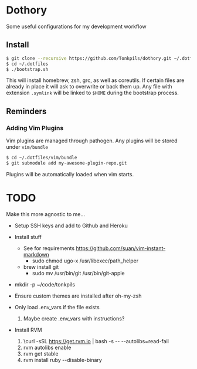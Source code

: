 # Dothory

Some useful configurations for my development workflow

## Install

```sh
$ git clone --recursive https://github.com/Tonkpils/dothory.git ~/.dotfiles
$ cd ~/.dotfiles
$ ./bootstrap.sh
```

This will install homebrew, zsh, grc, as well as coreutils. If certain files are already in place it will ask to overwrite or back them up. Any file with extension `.symlink` will be linked to `$HOME` during the bootstrap process.

## Reminders

### Adding Vim Plugins

Vim plugins are managed through pathogen. Any plugins will be stored under `vim/bundle`

```sh
$ cd ~/.dotfiles/vim/bundle
$ git submodule add my-awesome-plugin-repo.git
```

Plugins will be automatically loaded when vim starts.

# TODO
Make this more agnostic to me...

- Setup SSH keys and add to Github and Heroku
- Install stuff
  - See for requirements https://github.com/suan/vim-instant-markdown
      - sudo chmod ugo-x /usr/libexec/path_helper
  - brew install git
      - sudo mv /usr/bin/git /usr/bin/git-apple

- mkdir -p ~/code/tonkpils
- Ensure custom themes are installed after oh-my-zsh
- Only load .env_vars if the file exists
  1. Maybe create .env_vars with instructions?
- Install RVM
  1. \curl -sSL https://get.rvm.io | bash -s -- --autolibs=read-fail
  2. rvm autolibs enable
  3. rvm get stable
  4. rvm install ruby --disable-binary


